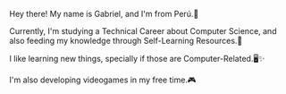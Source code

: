 Hey there! My name is Gabriel, and I'm from Perú.👋

Currently, I'm studying a Technical Career about Computer Science, and also feeding my knowledge through Self-Learning Resources.👀

I like learning new things, specially if those are Computer-Related.🖥️✨

I'm also developing videogames in my free time.🎮
